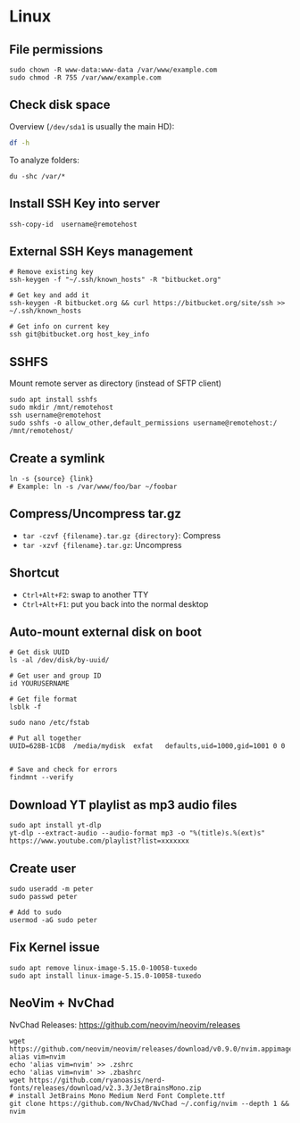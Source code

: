 # Linux

## File permissions

```
sudo chown -R www-data:www-data /var/www/example.com
sudo chmod -R 755 /var/www/example.com
```

## Check disk space

Overview (`/dev/sda1` is usually the main HD):

```sh
df -h
```

To analyze folders:

```
du -shc /var/*
```


## Install SSH Key into server

```
ssh-copy-id  username@remotehost
```

## External SSH Keys management

```
# Remove existing key
ssh-keygen -f "~/.ssh/known_hosts" -R "bitbucket.org"

# Get key and add it
ssh-keygen -R bitbucket.org && curl https://bitbucket.org/site/ssh >> ~/.ssh/known_hosts
 
# Get info on current key
ssh git@bitbucket.org host_key_info
```


## SSHFS

Mount remote server as directory (instead of SFTP client)

```
sudo apt install sshfs
sudo mkdir /mnt/remotehost
ssh username@remotehost
sudo sshfs -o allow_other,default_permissions username@remotehost:/ /mnt/remotehost/
```


## Create a symlink

```
ln -s {source} {link}
# Example: ln -s /var/www/foo/bar ~/foobar
```

## Compress/Uncompress tar.gz

- `tar -czvf {filename}.tar.gz {directory}`: Compress
- `tar -xzvf {filename}.tar.gz`: Uncompress

## Shortcut

- `Ctrl+Alt+F2`: swap to another TTY
- `Ctrl+Alt+F1`: put you back into the normal desktop

## Auto-mount external disk on boot

```
# Get disk UUID
ls -al /dev/disk/by-uuid/

# Get user and group ID
id YOURUSERNAME

# Get file format
lsblk -f

sudo nano /etc/fstab

# Put all together
UUID=628B-1CD8  /media/mydisk  exfat   defaults,uid=1000,gid=1001 0 0


# Save and check for errors
findmnt --verify
```

## Download YT playlist as mp3 audio files

```
sudo apt install yt-dlp
yt-dlp --extract-audio --audio-format mp3 -o "%(title)s.%(ext)s" https://www.youtube.com/playlist?list=xxxxxxx
```

## Create user

```
sudo useradd -m peter
sudo passwd peter

# Add to sudo
usermod -aG sudo peter
```


## Fix Kernel issue

```
sudo apt remove linux-image-5.15.0-10058-tuxedo
sudo apt install linux-image-5.15.0-10058-tuxedo
```


## NeoVim + NvChad

NvChad Releases: https://github.com/neovim/neovim/releases

```
wget https://github.com/neovim/neovim/releases/download/v0.9.0/nvim.appimage
alias vim=nvim
echo 'alias vim=nvim' >> .zshrc
echo 'alias vim=nvim' >> .zbashrc
wget https://github.com/ryanoasis/nerd-fonts/releases/download/v2.3.3/JetBrainsMono.zip
# install JetBrains Mono Medium Nerd Font Complete.ttf
git clone https://github.com/NvChad/NvChad ~/.config/nvim --depth 1 && nvim


```
